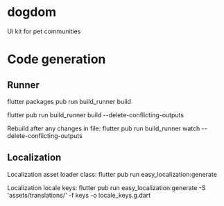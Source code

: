 # dogdom

Ui kit for pet communities

# Code generation

## Runner

flutter packages pub run build_runner build

flutter pub run build_runner build --delete-conflicting-outputs

Rebuild after any changes in file:
flutter pub run build_runner watch --delete-conflicting-outputs

## Localization

Localization asset loader class:
flutter pub run easy_localization:generate

Localization locale keys:
flutter pub run easy_localization:generate -S 'assets/translations/' -f keys -o locale_keys.g.dart

